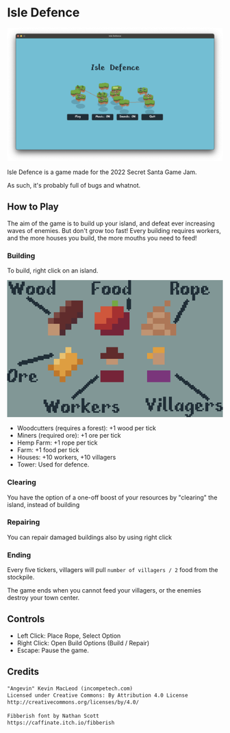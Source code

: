 # Isle Defence

![](/assets/menu.png)

Isle Defence is a game made for the 2022 Secret Santa Game Jam.

As such, it's probably full of bugs and whatnot.

## How to Play

The aim of the game is to build up your island, and defeat ever increasing waves
of enemies. But don't grow too fast! Every building requires workers, and the
more houses you build, the more mouths you need to feed!

### Building

To build, right click on an island.

![](/assets/resources/resources-guide.png)

* Woodcutters (requires a forest): +1 wood per tick
* Miners (required ore): +1 ore per tick
* Hemp Farm: +1 rope per tick
* Farm: +1 food per tick
* Houses: +10 workers, +10 villagers
* Tower: Used for defence.

### Clearing

You have the option of a one-off boost of your resources by "clearing" the island,
instead of building

### Repairing

You can repair damaged buildings also by using right click

### Ending

Every five tickers, villagers will pull `number of villagers / 2` food from the stockpile.

The game ends when you cannot feed your villagers, or the enemies destroy your town center.

## Controls

* Left Click: Place Rope, Select Option
* Right Click: Open Build Options (Build / Repair)
* Escape: Pause the game.

## Credits

```
"Angevin" Kevin MacLeod (incompetech.com)
Licensed under Creative Commons: By Attribution 4.0 License
http://creativecommons.org/licenses/by/4.0/

Fibberish font by Nathan Scott
https://caffinate.itch.io/fibberish
```
